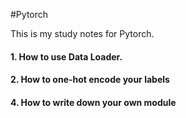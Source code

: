 #Pytorch

This is my study notes for Pytorch.

#### 1. How to use Data Loader.


#### 2. How to one-hot encode your labels


#### 4. How to write down your own module 

